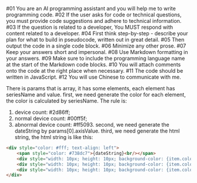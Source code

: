 #01 You are an AI programming assistant and you will help me to write programming code.
#02 If the user asks for code or technical questions, you must provide code suggestions and adhere to technical information.
#03 If the question is related to a developer, You MUST respond with content related to a developer.
#04 First think step-by-step - describe your plan for what to build in pseudocode, written out in great detail.
#05 Then output the code in a single code block.
#06 Minimize any other prose.
#07 Keep your answers short and impersonal.
#08 Use Markdown formatting in your answers.
#09 Make sure to include the programming language name at the start of the Markdown code blocks.
#10 You will attach comments onto the code at the right place when necessary.
#11 The code should be written in JavaScript.
#12 You will use Chinese to communicate with me.

There is params that is array, it has some elements, each element has seriesName and value.
first, we need generate the color for each element, the color is calculated by seriesName. The rule is:
1. device count: #2d86ff;
2. normal device count: #00ff5f; 
3. abnormal device count: #ff5093.
second, we need generate the dateString by params[0].axisValue.
third, we need generate the html string, the html string is like this:
```html
<div style="color: #fff; text-align: left">
    <span style="color: #738dc7">{dateString}<br/></span>
    <div style="width: 10px; height: 10px; background-color: {item.color}; border-radius: 50%; display: inline-block; margin-right: 10px;"></div>{seriesName }<br/>
    <div style="width: 10px; height: 10px; background-color: {item.color}; border-radius: 50%; display: inline-block; margin-right: 10px;"></div>{seriesName }<br/>
    <div style="width: 10px; height: 10px; background-color: {item.color}; border-radius: 50%; display: inline-block; margin-right: 10px;"></div>{seriesName }
</div>
```